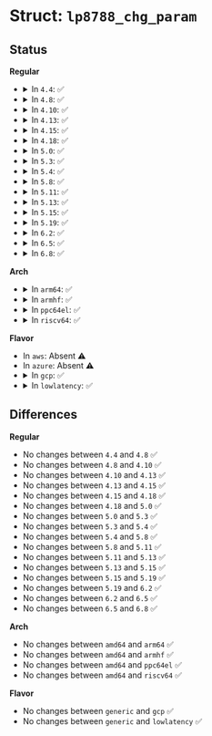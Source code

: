 # Struct: <code>lp8788_chg_param</code>

## Status
<b>Regular</b>
<ul>
<li>
<details>
<summary>In <code>4.4</code>: ✅</summary>

```c
struct lp8788_chg_param {
    u8 addr;
    u8 val;
};
```
</details>
</li>
<li>
<details>
<summary>In <code>4.8</code>: ✅</summary>

```c
struct lp8788_chg_param {
    u8 addr;
    u8 val;
};
```
</details>
</li>
<li>
<details>
<summary>In <code>4.10</code>: ✅</summary>

```c
struct lp8788_chg_param {
    u8 addr;
    u8 val;
};
```
</details>
</li>
<li>
<details>
<summary>In <code>4.13</code>: ✅</summary>

```c
struct lp8788_chg_param {
    u8 addr;
    u8 val;
};
```
</details>
</li>
<li>
<details>
<summary>In <code>4.15</code>: ✅</summary>

```c
struct lp8788_chg_param {
    u8 addr;
    u8 val;
};
```
</details>
</li>
<li>
<details>
<summary>In <code>4.18</code>: ✅</summary>

```c
struct lp8788_chg_param {
    u8 addr;
    u8 val;
};
```
</details>
</li>
<li>
<details>
<summary>In <code>5.0</code>: ✅</summary>

```c
struct lp8788_chg_param {
    u8 addr;
    u8 val;
};
```
</details>
</li>
<li>
<details>
<summary>In <code>5.3</code>: ✅</summary>

```c
struct lp8788_chg_param {
    u8 addr;
    u8 val;
};
```
</details>
</li>
<li>
<details>
<summary>In <code>5.4</code>: ✅</summary>

```c
struct lp8788_chg_param {
    u8 addr;
    u8 val;
};
```
</details>
</li>
<li>
<details>
<summary>In <code>5.8</code>: ✅</summary>

```c
struct lp8788_chg_param {
    u8 addr;
    u8 val;
};
```
</details>
</li>
<li>
<details>
<summary>In <code>5.11</code>: ✅</summary>

```c
struct lp8788_chg_param {
    u8 addr;
    u8 val;
};
```
</details>
</li>
<li>
<details>
<summary>In <code>5.13</code>: ✅</summary>

```c
struct lp8788_chg_param {
    u8 addr;
    u8 val;
};
```
</details>
</li>
<li>
<details>
<summary>In <code>5.15</code>: ✅</summary>

```c
struct lp8788_chg_param {
    u8 addr;
    u8 val;
};
```
</details>
</li>
<li>
<details>
<summary>In <code>5.19</code>: ✅</summary>

```c
struct lp8788_chg_param {
    u8 addr;
    u8 val;
};
```
</details>
</li>
<li>
<details>
<summary>In <code>6.2</code>: ✅</summary>

```c
struct lp8788_chg_param {
    u8 addr;
    u8 val;
};
```
</details>
</li>
<li>
<details>
<summary>In <code>6.5</code>: ✅</summary>

```c
struct lp8788_chg_param {
    u8 addr;
    u8 val;
};
```
</details>
</li>
<li>
<details>
<summary>In <code>6.8</code>: ✅</summary>

```c
struct lp8788_chg_param {
    u8 addr;
    u8 val;
};
```
</details>
</li>
</ul>
<b>Arch</b>
<ul>
<li>
<details>
<summary>In <code>arm64</code>: ✅</summary>

```c
struct lp8788_chg_param {
    u8 addr;
    u8 val;
};
```
</details>
</li>
<li>
<details>
<summary>In <code>armhf</code>: ✅</summary>

```c
struct lp8788_chg_param {
    u8 addr;
    u8 val;
};
```
</details>
</li>
<li>
<details>
<summary>In <code>ppc64el</code>: ✅</summary>

```c
struct lp8788_chg_param {
    u8 addr;
    u8 val;
};
```
</details>
</li>
<li>
<details>
<summary>In <code>riscv64</code>: ✅</summary>

```c
struct lp8788_chg_param {
    u8 addr;
    u8 val;
};
```
</details>
</li>
</ul>
<b>Flavor</b>
<ul>
<li>
In <code>aws</code>: Absent ⚠️
</li>
<li>
In <code>azure</code>: Absent ⚠️
</li>
<li>
<details>
<summary>In <code>gcp</code>: ✅</summary>

```c
struct lp8788_chg_param {
    u8 addr;
    u8 val;
};
```
</details>
</li>
<li>
<details>
<summary>In <code>lowlatency</code>: ✅</summary>

```c
struct lp8788_chg_param {
    u8 addr;
    u8 val;
};
```
</details>
</li>
</ul>

## Differences
<b>Regular</b>
<ul>
<li>
No changes between <code>4.4</code> and <code>4.8</code> ✅
</li>
<li>
No changes between <code>4.8</code> and <code>4.10</code> ✅
</li>
<li>
No changes between <code>4.10</code> and <code>4.13</code> ✅
</li>
<li>
No changes between <code>4.13</code> and <code>4.15</code> ✅
</li>
<li>
No changes between <code>4.15</code> and <code>4.18</code> ✅
</li>
<li>
No changes between <code>4.18</code> and <code>5.0</code> ✅
</li>
<li>
No changes between <code>5.0</code> and <code>5.3</code> ✅
</li>
<li>
No changes between <code>5.3</code> and <code>5.4</code> ✅
</li>
<li>
No changes between <code>5.4</code> and <code>5.8</code> ✅
</li>
<li>
No changes between <code>5.8</code> and <code>5.11</code> ✅
</li>
<li>
No changes between <code>5.11</code> and <code>5.13</code> ✅
</li>
<li>
No changes between <code>5.13</code> and <code>5.15</code> ✅
</li>
<li>
No changes between <code>5.15</code> and <code>5.19</code> ✅
</li>
<li>
No changes between <code>5.19</code> and <code>6.2</code> ✅
</li>
<li>
No changes between <code>6.2</code> and <code>6.5</code> ✅
</li>
<li>
No changes between <code>6.5</code> and <code>6.8</code> ✅
</li>
</ul>
<b>Arch</b>
<ul>
<li>
No changes between <code>amd64</code> and <code>arm64</code> ✅
</li>
<li>
No changes between <code>amd64</code> and <code>armhf</code> ✅
</li>
<li>
No changes between <code>amd64</code> and <code>ppc64el</code> ✅
</li>
<li>
No changes between <code>amd64</code> and <code>riscv64</code> ✅
</li>
</ul>
<b>Flavor</b>
<ul>
<li>
No changes between <code>generic</code> and <code>gcp</code> ✅
</li>
<li>
No changes between <code>generic</code> and <code>lowlatency</code> ✅
</li>
</ul>
